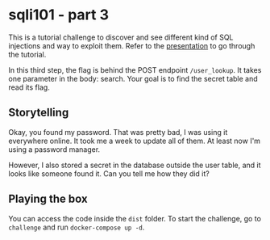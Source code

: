 # sqli101 - part 3
This is a tutorial challenge to discover and see different kind of SQL injections and way to exploit them.
Refer to the [presentation](https://docs.google.com/presentation/d/1f11ZtCoYZrSaO8SzACD5eCSsKP6NflrWv6HNrSu7-O4/preview) to go through the tutorial.

In this third step, the flag is behind the POST endpoint `/user_lookup`. It takes one parameter in the body: search.
Your goal is to find the secret table and read its flag.

## Storytelling
Okay, you found my password. That was pretty bad, I was using it everywhere online.
It took me a week to update all of them. At least now I'm using a password manager.

However, I also stored a secret in the database outside the user table, and it looks like someone found it.
Can you tell me how they did it?

## Playing the box
You can access the code inside the `dist` folder.
To start the challenge, go to `challenge` and run `docker-compose up -d`.
